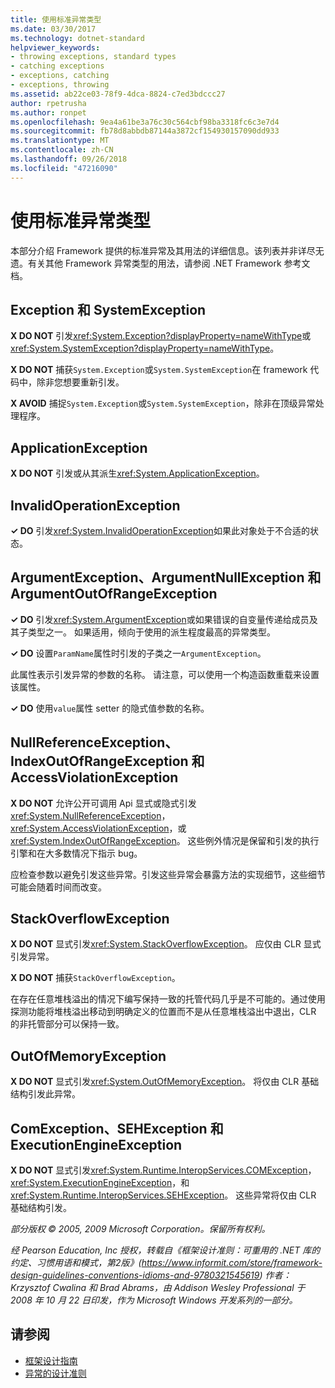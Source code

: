 ```yaml
---
title: 使用标准异常类型
ms.date: 03/30/2017
ms.technology: dotnet-standard
helpviewer_keywords:
- throwing exceptions, standard types
- catching exceptions
- exceptions, catching
- exceptions, throwing
ms.assetid: ab22ce03-78f9-4dca-8824-c7ed3bdccc27
author: rpetrusha
ms.author: ronpet
ms.openlocfilehash: 9ea4a61be3a76c30c564cbf98ba3318fc6c3e7d4
ms.sourcegitcommit: fb78d8abbdb87144a3872cf154930157090dd933
ms.translationtype: MT
ms.contentlocale: zh-CN
ms.lasthandoff: 09/26/2018
ms.locfileid: "47216090"
---
```

# <a name="using-standard-exception-types"></a>使用标准异常类型
本部分介绍 Framework 提供的标准异常及其用法的详细信息。该列表并非详尽无遗。有关其他 Framework 异常类型的用法，请参阅 .NET Framework 参考文档。   
  
## <a name="exception-and-systemexception"></a>Exception 和 SystemException
 **X DO NOT** 引发<xref:System.Exception?displayProperty=nameWithType>或<xref:System.SystemException?displayProperty=nameWithType>。  
  
 **X DO NOT** 捕获`System.Exception`或`System.SystemException`在 framework 代码中，除非您想要重新引发。 
  
 **X AVOID** 捕捉`System.Exception`或`System.SystemException`，除非在顶级异常处理程序。 
  
## <a name="applicationexception"></a>ApplicationException
 **X DO NOT** 引发或从其派生<xref:System.ApplicationException>。  
  
## <a name="invalidoperationexception"></a>InvalidOperationException
 **✓ DO** 引发<xref:System.InvalidOperationException>如果此对象处于不合适的状态。   
  
## <a name="argumentexception-argumentnullexception-and-argumentoutofrangeexception"></a>ArgumentException、ArgumentNullException 和 ArgumentOutOfRangeException	
**✓ DO** 引发<xref:System.ArgumentException>或如果错误的自变量传递给成员及其子类型之一。 如果适用，倾向于使用的派生程度最高的异常类型。 
  
**✓ DO** 设置`ParamName`属性时引发的子类之一`ArgumentException`。 
  
此属性表示引发异常的参数的名称。 请注意，可以使用一个构造函数重载来设置该属性。
  
 **✓ DO** 使用`value`属性 setter 的隐式值参数的名称。 
  
## <a name="nullreferenceexception-indexoutofrangeexception-and-accessviolationexception"></a>NullReferenceException、IndexOutOfRangeException 和 AccessViolationException
**X DO NOT** 允许公开可调用 Api 显式或隐式引发<xref:System.NullReferenceException>， <xref:System.AccessViolationException>，或<xref:System.IndexOutOfRangeException>。 这些例外情况是保留和引发的执行引擎和在大多数情况下指示 bug。 
  
应检查参数以避免引发这些异常。引发这些异常会暴露方法的实现细节，这些细节可能会随着时间而改变。
  
## <a name="stackoverflowexception"></a>StackOverflowException
**X DO NOT** 显式引发<xref:System.StackOverflowException>。 应仅由 CLR 显式引发异常。  
  
**X DO NOT** 捕获`StackOverflowException`。 

在存在任意堆栈溢出的情况下编写保持一致的托管代码几乎是不可能的。通过使用探测功能将堆栈溢出移动到明确定义的位置而不是从任意堆栈溢出中退出，CLR 的非托管部分可以保持一致。
  
## <a name="outofmemoryexception"></a>OutOfMemoryException
**X DO NOT** 显式引发<xref:System.OutOfMemoryException>。 将仅由 CLR 基础结构引发此异常。  
  
## <a name="comexception-sehexception-and-executionengineexception"></a>ComException、SEHException 和 ExecutionEngineException
**X DO NOT** 显式引发<xref:System.Runtime.InteropServices.COMException>， <xref:System.ExecutionEngineException>，和<xref:System.Runtime.InteropServices.SEHException>。 这些异常将仅由 CLR 基础结构引发。 
  
*部分版权 © 2005, 2009 Microsoft Corporation。保留所有权利。*
  
*经 Pearson Education, Inc 授权，转载自《框架设计准则：可重用的 .NET 库的约定、习惯用语和模式，第2版》(https://www.informit.com/store/framework-design-guidelines-conventions-idioms-and-9780321545619) 作者：Krzysztof Cwalina 和 Brad Abrams，由 Addison Wesley Professional 于 2008 年 10 月 22 日印发，作为 Microsoft Windows 开发系列的一部分。*
  
## <a name="see-also"></a>请参阅

- [框架设计指南](../../../docs/standard/design-guidelines/index.md)  
- [异常的设计准则](../../../docs/standard/design-guidelines/exceptions.md)
